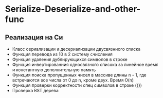 # Serialize-Deserialize-and-other-func

## Реализация на Си

- Класс сериализации и десериализации двусвязнного списка
- Функция перевода из 10 в 2 систему счисления
- Функция удаления дублирующихся символов в строке
- Функция инвертированния односвязного списока за линейное время и константную дополнительную память
- Функция поиска пропущенных чисел в массиве длины n - 1, где встречаются все числа от 0 до n, кроме двух. Время O(n)
- Функция проверки корректности спец символов в строке ({})
- Проверка BST дерева

